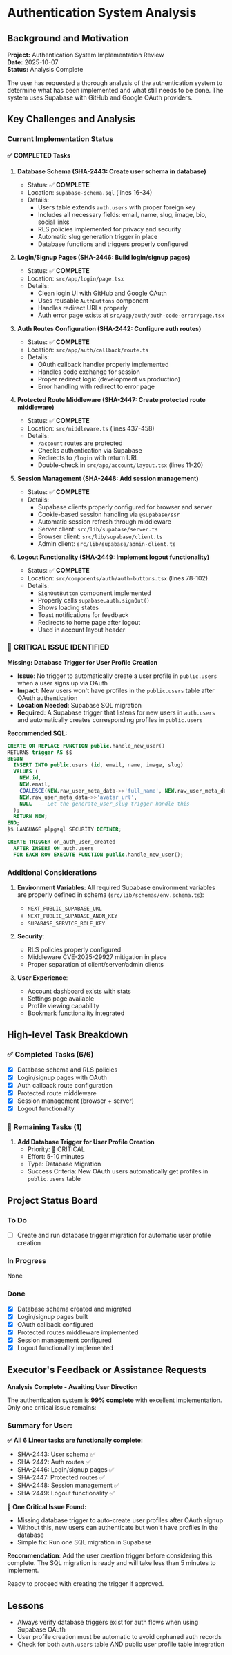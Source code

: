 # Authentication System Analysis

## Background and Motivation

**Project:** Authentication System Implementation Review  
**Date:** 2025-10-07  
**Status:** Analysis Complete

The user has requested a thorough analysis of the authentication system to determine what has been implemented and what still needs to be done. The system uses Supabase with GitHub and Google OAuth providers.

## Key Challenges and Analysis

### Current Implementation Status

#### ✅ COMPLETED Tasks

1. **Database Schema (SHA-2443: Create user schema in database)**
   - Status: ✅ **COMPLETE**
   - Location: `supabase-schema.sql` (lines 16-34)
   - Details: 
     - Users table extends `auth.users` with proper foreign key
     - Includes all necessary fields: email, name, slug, image, bio, social links
     - RLS policies implemented for privacy and security
     - Automatic slug generation trigger in place
     - Database functions and triggers properly configured

2. **Login/Signup Pages (SHA-2446: Build login/signup pages)**
   - Status: ✅ **COMPLETE**
   - Location: `src/app/login/page.tsx`
   - Details:
     - Clean login UI with GitHub and Google OAuth
     - Uses reusable `AuthButtons` component
     - Handles redirect URLs properly
     - Auth error page exists at `src/app/auth/auth-code-error/page.tsx`

3. **Auth Routes Configuration (SHA-2442: Configure auth routes)**
   - Status: ✅ **COMPLETE**
   - Location: `src/app/auth/callback/route.ts`
   - Details:
     - OAuth callback handler properly implemented
     - Handles code exchange for session
     - Proper redirect logic (development vs production)
     - Error handling with redirect to error page

4. **Protected Route Middleware (SHA-2447: Create protected route middleware)**
   - Status: ✅ **COMPLETE**
   - Location: `src/middleware.ts` (lines 437-458)
   - Details:
     - `/account` routes are protected
     - Checks authentication via Supabase
     - Redirects to `/login` with return URL
     - Double-check in `src/app/account/layout.tsx` (lines 11-20)

5. **Session Management (SHA-2448: Add session management)**
   - Status: ✅ **COMPLETE**
   - Details:
     - Supabase clients properly configured for browser and server
     - Cookie-based session handling via `@supabase/ssr`
     - Automatic session refresh through middleware
     - Server client: `src/lib/supabase/server.ts`
     - Browser client: `src/lib/supabase/client.ts`
     - Admin client: `src/lib/supabase/admin-client.ts`

6. **Logout Functionality (SHA-2449: Implement logout functionality)**
   - Status: ✅ **COMPLETE**
   - Location: `src/components/auth/auth-buttons.tsx` (lines 78-102)
   - Details:
     - `SignOutButton` component implemented
     - Properly calls `supabase.auth.signOut()`
     - Shows loading states
     - Toast notifications for feedback
     - Redirects to home page after logout
     - Used in account layout header

### 🚨 CRITICAL ISSUE IDENTIFIED

**Missing: Database Trigger for User Profile Creation**

- **Issue**: No trigger to automatically create a user profile in `public.users` when a user signs up via OAuth
- **Impact**: New users won't have profiles in the `public.users` table after OAuth authentication
- **Location Needed**: Supabase SQL migration
- **Required**: A Supabase trigger that listens for new users in `auth.users` and automatically creates corresponding profiles in `public.users`

**Recommended SQL:**
```sql
CREATE OR REPLACE FUNCTION public.handle_new_user()
RETURNS trigger AS $$
BEGIN
  INSERT INTO public.users (id, email, name, image, slug)
  VALUES (
    NEW.id,
    NEW.email,
    COALESCE(NEW.raw_user_meta_data->>'full_name', NEW.raw_user_meta_data->>'name', split_part(NEW.email, '@', 1)),
    NEW.raw_user_meta_data->>'avatar_url',
    NULL  -- Let the generate_user_slug trigger handle this
  );
  RETURN NEW;
END;
$$ LANGUAGE plpgsql SECURITY DEFINER;

CREATE TRIGGER on_auth_user_created
  AFTER INSERT ON auth.users
  FOR EACH ROW EXECUTE FUNCTION public.handle_new_user();
```

### Additional Considerations

1. **Environment Variables**: All required Supabase environment variables are properly defined in schema (`src/lib/schemas/env.schema.ts`):
   - `NEXT_PUBLIC_SUPABASE_URL`
   - `NEXT_PUBLIC_SUPABASE_ANON_KEY`
   - `SUPABASE_SERVICE_ROLE_KEY`

2. **Security**: 
   - RLS policies properly configured
   - Middleware CVE-2025-29927 mitigation in place
   - Proper separation of client/server/admin clients

3. **User Experience**:
   - Account dashboard exists with stats
   - Settings page available
   - Profile viewing capability
   - Bookmark functionality integrated

## High-level Task Breakdown

### ✅ Completed Tasks (6/6)
- [x] Database schema and RLS policies
- [x] Login/signup pages with OAuth
- [x] Auth callback route configuration
- [x] Protected route middleware
- [x] Session management (browser + server)
- [x] Logout functionality

### 🔧 Remaining Tasks (1)
1. **Add Database Trigger for User Profile Creation**
   - Priority: 🔴 CRITICAL
   - Effort: 5-10 minutes
   - Type: Database Migration
   - Success Criteria: New OAuth users automatically get profiles in `public.users` table

## Project Status Board

### To Do
- [ ] Create and run database trigger migration for automatic user profile creation

### In Progress
None

### Done
- [x] Database schema created and migrated
- [x] Login/signup pages built
- [x] OAuth callback configured
- [x] Protected routes middleware implemented
- [x] Session management configured
- [x] Logout functionality implemented

## Executor's Feedback or Assistance Requests

**Analysis Complete - Awaiting User Direction**

The authentication system is **99% complete** with excellent implementation. Only one critical issue remains:

### Summary for User:

**✅ All 6 Linear tasks are functionally complete:**
- SHA-2443: User schema ✅
- SHA-2442: Auth routes ✅  
- SHA-2446: Login/signup pages ✅
- SHA-2447: Protected routes ✅
- SHA-2448: Session management ✅
- SHA-2449: Logout functionality ✅

**🚨 One Critical Issue Found:**
- Missing database trigger to auto-create user profiles after OAuth signup
- Without this, new users can authenticate but won't have profiles in the database
- Simple fix: Run one SQL migration in Supabase

**Recommendation**: Add the user creation trigger before considering this complete. The SQL migration is ready and will take less than 5 minutes to implement.

Ready to proceed with creating the trigger if approved.

## Lessons

- Always verify database triggers exist for auth flows when using Supabase OAuth
- User profile creation must be automatic to avoid orphaned auth records
- Check for both `auth.users` table AND public user profile table integration
